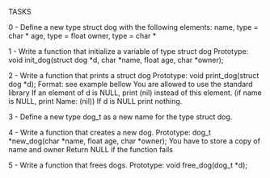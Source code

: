 TASKS

0 - Define a new type struct dog with the following elements:
	name, type = char *
	age, type = float
	owner, type = char *

1 - Write a function that initialize a variable of type struct dog
	Prototype: void init_dog(struct dog *d, char *name, float age, char *owner);

2 - Write a function that prints a struct dog
	Prototype: void print_dog(struct dog *d);
	Format: see example bellow
	You are allowed to use the standard library
	If an element of d is NULL, print (nil) instead of this element. (if name is NULL, print Name: (nil))
	If d is NULL print nothing.

3 - Define a new type dog_t as a new name for the type struct dog.

4 - Write a function that creates a new dog.
	Prototype: dog_t *new_dog(char *name, float age, char *owner);
	You have to store a copy of name and owner
	Return NULL if the function fails

5 - Write a function that frees dogs.
	Prototype: void free_dog(dog_t *d);
